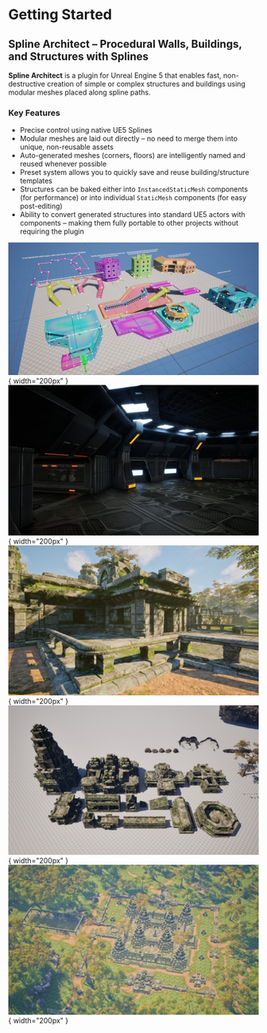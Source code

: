 # Getting Started

## Spline Architect – Procedural Walls, Buildings, and Structures with Splines

**Spline Architect** is a plugin for Unreal Engine 5 that enables fast, non-destructive creation of simple or complex structures and buildings using modular meshes placed along spline paths.

### Key Features

- Precise control using native UE5 Splines
- Modular meshes are laid out directly – no need to merge them into unique, non-reusable assets
- Auto-generated meshes (corners, floors) are intelligently named and reused whenever possible
- Preset system allows you to quickly save and reuse building/structure templates
- Structures can be baked either into `InstancedStaticMesh` components (for performance) or into individual `StaticMesh` components (for easy post-editing)
- Ability to convert generated structures into standard UE5 actors with components – making them fully portable to other projects without requiring the plugin

![](assets/slide1.jpg){ width="200px" }
![](assets/slide2.jpg){ width="200px" }
![](assets/slide3.jpg){ width="200px" }
![](assets/slide4.jpg){ width="200px" }
![](assets/slide5.jpg){ width="200px" }
